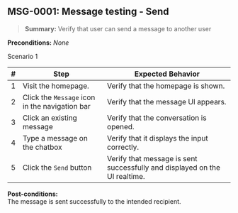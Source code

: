 ## **MSG-0001:** Message testing - Send  

> **Summary:** Verify that user can send a message to another user  <br>

**Preconditions:** _None_  

Scenario 1 

 | \# | Step | Expected Behavior | 
 |----|------|-------------------| 
 |  1 |   Visit the homepage.                             | Verify that the homepage is shown.   | 
 |  2 |   Click the `Message` icon in the navigation bar    | Verify that the message UI appears.   | 
 |  3 |   Click an existing message                       | Verify that the conversation is opened.   | 
 |  4 |   Type a message on the chatbox                   | Verify that it displays the input correctly.  | 
 |  5 |   Click the `Send` button                           | Verify that message is sent successfully and displayed on the UI realtime. |  

**Post-conditions:**  
The message is sent successfully to the intended recipient.
